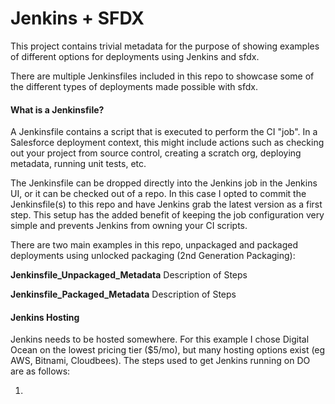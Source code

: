 # Jenkins + SFDX

This project contains trivial metadata for the purpose of showing examples of different options for deployments using Jenkins and sfdx.

There are multiple Jenkinsfiles included in this repo to showcase some of the different types of deployments made possible with sfdx.

#### What is a Jenkinsfile?

A Jenkinsfile contains a script that is executed to perform the CI "job". In a Salesforce deployment context, this might include actions such as checking out your project from source control, creating a scratch org, deploying metadata, running unit tests, etc.

The Jenkinsfile can be dropped directly into the Jenkins job in the Jenkins UI, or it can be checked out of a repo. In this case I opted to commit the Jenkinsfile(s) to this
repo and have Jenkins grab the latest version as a first step. This setup has the added benefit of keeping the job configuration very simple and prevents Jenkins from owning your CI scripts.

There are two main examples in this repo, unpackaged and packaged deployments using unlocked packaging (2nd Generation Packaging):

**Jenkinsfile_Unpackaged_Metadata**
Description of Steps

**Jenkinsfile_Packaged_Metadata**
Description of Steps

#### Jenkins Hosting

Jenkins needs to be hosted somewhere. For this example I chose Digital Ocean on the lowest pricing tier ($5/mo), but many hosting options exist (eg AWS, Bitnami, Cloudbees).  The steps used to get Jenkins running on DO are as follows:

1. 
